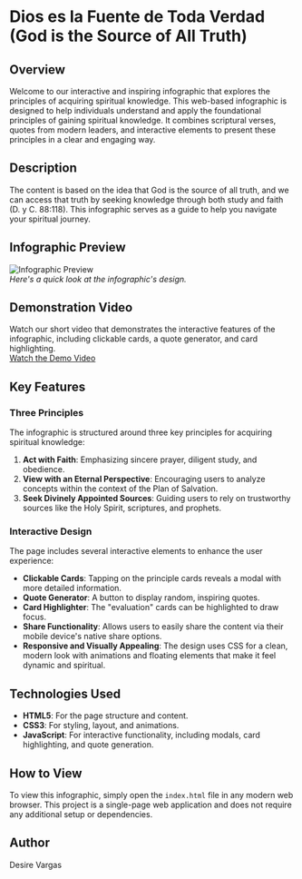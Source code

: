 # Dios es la Fuente de Toda Verdad (God is the Source of All Truth)

## Overview
Welcome to our interactive and inspiring infographic that explores the principles of acquiring spiritual knowledge. This web-based infographic is designed to help individuals understand and apply the foundational principles of gaining spiritual knowledge. It combines scriptural verses, quotes from modern leaders, and interactive elements to present these principles in a clear and engaging way.

## Description
The content is based on the idea that God is the source of all truth, and we can access that truth by seeking knowledge through both study and faith (D. y C. 88:118). This infographic serves as a guide to help you navigate your spiritual journey.

## Infographic Preview
![Infographic Preview](link-to-your-image.jpg)  
*Here's a quick look at the infographic's design.*

## Demonstration Video
Watch our short video that demonstrates the interactive features of the infographic, including clickable cards, a quote generator, and card highlighting.  
[Watch the Demo Video](link-to-your-video.mp4)

## Key Features
### Three Principles
The infographic is structured around three key principles for acquiring spiritual knowledge:
1. **Act with Faith**: Emphasizing sincere prayer, diligent study, and obedience.
2. **View with an Eternal Perspective**: Encouraging users to analyze concepts within the context of the Plan of Salvation.
3. **Seek Divinely Appointed Sources**: Guiding users to rely on trustworthy sources like the Holy Spirit, scriptures, and prophets.

### Interactive Design
The page includes several interactive elements to enhance the user experience:
- **Clickable Cards**: Tapping on the principle cards reveals a modal with more detailed information.
- **Quote Generator**: A button to display random, inspiring quotes.
- **Card Highlighter**: The "evaluation" cards can be highlighted to draw focus.
- **Share Functionality**: Allows users to easily share the content via their mobile device's native share options.
- **Responsive and Visually Appealing**: The design uses CSS for a clean, modern look with animations and floating elements that make it feel dynamic and spiritual.

## Technologies Used
- **HTML5**: For the page structure and content.
- **CSS3**: For styling, layout, and animations.
- **JavaScript**: For interactive functionality, including modals, card highlighting, and quote generation.

## How to View
To view this infographic, simply open the `index.html` file in any modern web browser. This project is a single-page web application and does not require any additional setup or dependencies.

## Author
Desire Vargas
